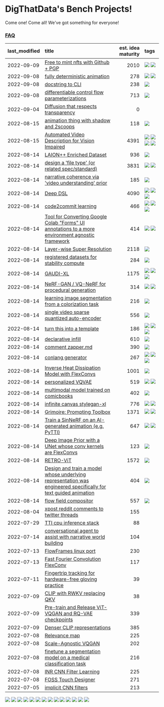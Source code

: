 # DigThatData's Bench Projects!

Come one! Come all! We've got something for everyone!

### [FAQ](https://github.com/dmarx/bench-warmers/blob/main/FAQ.md)

|last_modified|title|est. idea maturity|tags
|:---|:---|---:|:---|
|2022-09-09|[Free to mint nfts with Github + PGP](free-to-mint-nfts_git_plus_pgp.md)|2010|![](https://img.shields.io/badge/tag-publicgood-61717a) ![](https://img.shields.io/badge/tag-tooling-0fcaa)|
|2022-09-08|[fully deterministic animation](fully-deterministic-animation.md)|278|![](https://img.shields.io/badge/tag-animation-84f8cf) ![](https://img.shields.io/badge/tag-experimental-9bf4b7)|
|2022-09-08|[docstring to CLI](docstring-to-cli.md)|238|![](https://img.shields.io/badge/tag-tooling-0fcaa)|
|2022-09-08|[differentiable control flow parameterizations](differentiable-control-flow-parameterizations.md)|713|![](https://img.shields.io/badge/tag-experimental-9bf4b7)|
|2022-09-04|[Diffusion that respects transparency](diffusion-that-respects-transparency.md)|0||
|2022-08-15|[animation thing with shadow and 2scoops](shadow-and2scoops-animation-thing.md)|118|![](https://img.shields.io/badge/tag-animation-84f8cf)|
|2022-08-15|[Automated Video Description for Vision Impaired](automated-video-description.md)|4391|![](https://img.shields.io/badge/tag-accessibility-e2851f) ![](https://img.shields.io/badge/tag-dataset-473080) ![](https://img.shields.io/badge/tag-foundation-25a9f1) ![](https://img.shields.io/badge/tag-publicgood-61717a)|
|2022-08-14|[LAION++ Enriched Dataset](laion-plus-plus.md)|936|![](https://img.shields.io/badge/tag-dataset-473080)|
|2022-08-14|[design a 'file type' (or related spec/standard)](filetype-for-ai-art-and-animation.md)|3831|![](https://img.shields.io/badge/tag-animation-84f8cf) ![](https://img.shields.io/badge/tag-tooling-0fcaa)|
|2022-08-14|[narrative coherence via 'video understanding' prior](narrative_coherence_via_video_understanding_prior.md)|185|![](https://img.shields.io/badge/tag-animation-84f8cf)|
|2022-08-14|[Deep DSL](multistage-unsupervised-deep-DSL-learning-from-prompts-data.md)|4090|![](https://img.shields.io/badge/tag-experimental-9bf4b7) ![](https://img.shields.io/badge/tag-prompting-7ca620) ![](https://img.shields.io/badge/tag-tooling-0fcaa)|
|2022-08-14|[code2commit learning](code2commit-learning.md)|466|![](https://img.shields.io/badge/tag-carp-6f4790) ![](https://img.shields.io/badge/tag-experimental-9bf4b7) ![](https://img.shields.io/badge/tag-foundation-25a9f1)|
|2022-08-14|[Tool for Converting Google Colab "Forms" UI annotations to a more environment agnostic framework](colab-ui-converter.md)|414|![](https://img.shields.io/badge/tag-colab-72fcc) ![](https://img.shields.io/badge/tag-tooling-0fcaa)|
|2022-08-14|[Layer-wise Super Resolution](layerwise-and-objectwise-inpainting-and-super-resolution.md)|2118|![](https://img.shields.io/badge/tag-experimental-9bf4b7)|
|2022-08-14|[registered datasets for stability compute](registered-datasets-for-sstability-compute.md)|284|![](https://img.shields.io/badge/tag-stability-a168f4)|
|2022-08-14|[GAUDI-XL](gaudi-xl.md)|1175|![](https://img.shields.io/badge/tag-animation-84f8cf) ![](https://img.shields.io/badge/tag-experimental-9bf4b7) ![](https://img.shields.io/badge/tag-foundation-25a9f1)|
|2022-08-14|[NeRF-GAN / VQ-NeRF for procedural generation](nerf-gan.md)|314|![](https://img.shields.io/badge/tag-animation-84f8cf) ![](https://img.shields.io/badge/tag-nerf-33b5de)|
|2022-08-14|[learning image segmentation from a colorization task](learning_image_segmentation_from_a_colorization_task.md)|216|![](https://img.shields.io/badge/tag-experimental-9bf4b7)|
|2022-08-14|[single video sparse quantized auto-encoder](single_video_sparse_quantized_auto-encoder.md)|556|![](https://img.shields.io/badge/tag-animation-84f8cf)|
|2022-08-14|[turn this into a template](benchwarmers-template.md)|186|![](https://img.shields.io/badge/tag-meta-4b9e32) ![](https://img.shields.io/badge/tag-tooling-0fcaa) ![](https://img.shields.io/badge/tag-wip-c5d714)|
|2022-08-14|[declarative infill](declarative-infill.md)|610|![](https://img.shields.io/badge/tag-experimental-9bf4b7)|
|2022-08-14|[comment zapper.md](comment-zapper.md)|390|![](https://img.shields.io/badge/tag-tooling-0fcaa)|
|2022-08-14|[conlang generator](conlang_lm.md)|267|![](https://img.shields.io/badge/tag-carp-6f4790) ![](https://img.shields.io/badge/tag-dataset-473080) ![](https://img.shields.io/badge/tag-experimental-9bf4b7)|
|2022-08-14|[Inverse Heat Dissipation Model with FlexConvs](IHDM_with_FlexConvs.md)|1001|![](https://img.shields.io/badge/tag-experimental-9bf4b7)|
|2022-08-14|[personalized VQVAE](personalized-vqvae.md)|519|![](https://img.shields.io/badge/tag-experimental-9bf4b7) ![](https://img.shields.io/badge/tag-tooling-0fcaa)|
|2022-08-14|[multimodal model trained on comicbooks](multimodal-model-trained-on-comicbooks.md)|402|![](https://img.shields.io/badge/tag-foundation-25a9f1)|
|2022-08-14|[infinite canvas stylegan-xl](infinite-canvas-stylegan-xl.md)|776|![](https://img.shields.io/badge/tag-animation-84f8cf) ![](https://img.shields.io/badge/tag-experimental-9bf4b7)|
|2022-08-14|[Grimoire: Prompting Toolbox](grimoire.md)|1371|![](https://img.shields.io/badge/tag-prompting-7ca620) ![](https://img.shields.io/badge/tag-tooling-0fcaa)|
|2022-08-14|[Train a SinNeRF on an AI-generated animation (e.g. PyTTI)](train_a_SinNeRF_on_a_pytti_animation.md)|647|![](https://img.shields.io/badge/tag-animation-84f8cf) ![](https://img.shields.io/badge/tag-nerf-33b5de)|
|2022-08-14|[Deep Image Prior with a UNet whose conv kernels are FlexConvs](FlexConv_DIP.md)|123|![](https://img.shields.io/badge/tag-experimental-9bf4b7)|
|2022-08-14|[RETRO-ViT](RETRO-ViT.md)|1572|![](https://img.shields.io/badge/tag-experimental-9bf4b7)|
|2022-08-14|[Design and train a model whose underlying representation was engineered specifically for text guided animation](image-model-designed-for-clip-guided-animation.md)|404|![](https://img.shields.io/badge/tag-animation-84f8cf)|
|2022-08-14|[flow field compositor](flow-field-compositor.md)|557|![](https://img.shields.io/badge/tag-tooling-0fcaa)|
|2022-08-04|[xpost reddit comments to twitter threads](reddit2twitter.md)|155||
|2022-07-29|[TTI cpu inference stack](TTI-cpu-inference-stack.md)|88||
|2022-07-14|[conversational agent to assist with narrative world building](world-building-agent.md)|104||
|2022-07-13|[FlowFrames linux port](flowframes-linux-port.md)|230||
|2022-07-13|[Fast Fourier Convolution FlexConv](FFC-Flexconv.md)|117||
|2022-07-11|[Fingertrip tracking for hardware-free gloving practice](fingertrip_tracking_for_hardware_free_gloveing_practice.md)|39||
|2022-07-09|[CLIP with RWKV replacing QKV](RWKV-CLIP.md)|38||
|2022-07-09|[Pre-train and Release ViT-VQGAN and RQ-VAE checkpoints](pretrained_vit-vqgan_checkpoints.md)|339||
|2022-07-09|[Denser CLIP representations](denser-CLIP.md)|385||
|2022-07-08|[Relevance map](Relevance_map.md)|225||
|2022-07-08|[Scale-Agnostic VQGAN](scale-agnostic_VQGAN.md)|202||
|2022-07-08|[finetune a segmentation model on a medical classification task](finetune_a_segmentation_model_on_a_medical_classification_task.md)|216||
|2022-07-08|[INR CNN Filter Learning](INR_CNN_filter_learning.md)|225||
|2022-07-08|[FOSS Touch Designer](FOSS_touch_designer.md)|271||
|2022-07-05|[implicit CNN filters](implicit-cnn-filters.md)|213||

![](https://img.shields.io/badge/tag-wip-c5d714) ![](https://img.shields.io/badge/tag-animation-84f8cf) ![](https://img.shields.io/badge/tag-experimental-9bf4b7) ![](https://img.shields.io/badge/tag-carp-6f4790) ![](https://img.shields.io/badge/tag-dataset-473080) ![](https://img.shields.io/badge/tag-meta-4b9e32) ![](https://img.shields.io/badge/tag-foundation-25a9f1) ![](https://img.shields.io/badge/tag-nerf-33b5de) ![](https://img.shields.io/badge/tag-stability-a168f4) ![](https://img.shields.io/badge/tag-accessibility-e2851f) ![](https://img.shields.io/badge/tag-colab-72fcc) ![](https://img.shields.io/badge/tag-tooling-0fcaa) ![](https://img.shields.io/badge/tag-prompting-7ca620) ![](https://img.shields.io/badge/tag-publicgood-61717a)
